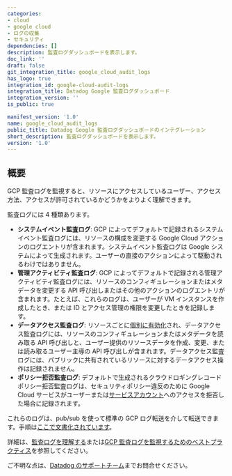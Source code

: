 ```yaml
---
categories:
- cloud
- google cloud
- ログの収集
- セキュリティ
dependencies: []
description: 監査ログダッシュボードを表示します。
doc_link: ''
draft: false
git_integration_title: google_cloud_audit_logs
has_logo: true
integration_id: google-cloud-audit-logs
integration_title: Datadog Google 監査ログダッシュボード
integration_version: ''
is_public: true

manifest_version: '1.0'
name: google_cloud_audit_logs
public_title: Datadog Google 監査ログダッシュボードのインテグレーション
short_description: 監査ログダッシュボードを表示します。
version: '1.0'
---
```


<!--  SOURCED FROM https://github.com/DataDog/dogweb -->
## 概要

GCP 監査ログを監視すると、リソースにアクセスしているユーザー、アクセス方法、アクセスが許可されているかどうかをよりよく理解できます。

監査ログには 4 種類あります。
* **システムイベント監査ログ**: GCP によってデフォルトで記録されるシステムイベント監査ログには、リソースの構成を変更する Google Cloud アクションのログエントリが含まれます。システムイベント監査ログは Google システムによって生成されます。ユーザーの直接のアクションによって駆動されるわけではありません。
* **管理アクティビティ監査ログ**: GCP によってデフォルトで記録される管理アクティビティ監査ログには、リソースのコンフィギュレーションまたはメタデータを変更する API 呼び出しまたはその他のアクションのログエントリが含まれます。たとえば、これらのログは、ユーザーが VM インスタンスを作成したとき、または ID とアクセス管理の権限を変更したときを記録します。
* **データアクセス監査ログ**: リソースごとに[個別に有効化][1]され、データアクセス監査ログには、リソースのコンフィギュレーションまたはメタデータを読み取る API 呼び出しと、ユーザー提供のリソースデータを作成、変更、または読み取るユーザー主導の API 呼び出しが含まれます。データアクセス監査ログには、パブリックに共有されているリソースに対するデータアクセス操作は記録されません。
* **ポリシー拒否監査ログ**: デフォルトで生成されるクラウドロギングレコードポリシー拒否監査ログは、セキュリティポリシー違反のために Google Cloud サービスがユーザーまたは[サービスアカウント][2]へのアクセスを拒否した場合に記録されます。

これらのログは、pub/sub を使って標準の GCP ログ転送を介して転送できます。手順は[ここで文書化されています][3]。

詳細は、[監査ログを理解する][4]または[GCP 監査ログを監視するためのベストプラクティス][5]を参照してください。

ご不明な点は、[Datadog のサポートチーム][6]までお問合せください。

[1]: https://cloud.google.com/logging/docs/audit/configure-data-access
[2]: https://cloud.google.com/iam/docs/service-accounts
[3]: https://docs.datadoghq.com/ja/integrations/google_cloud_platform/#log-collection
[4]: https://cloud.google.com/logging/docs/audit/understanding-audit-logs
[5]: https://www.datadoghq.com/blog/monitoring-gcp-audit-logs/
[6]: https://docs.datadoghq.com/ja/help/
